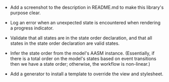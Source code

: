 - Add a screenshot to the description in README.md to make this library's purpose clear.

- Log an error when an unexpected state is encountered when rendering
  a progress indicator.

- Validate that all states are in the state order declaration, and that
  all states in the state order declaration are valid states.

- Infer the state order from the model's AASM instance. (Essentially,
  if there is a total order on the model's states based on event transitions
  then we have a state order; otherwise, the workflow is non-linear.)

- Add a generator to install a template to override the view and stylesheet.

